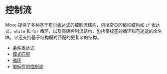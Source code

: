 # 控制流

Move 提供了多种基于[布尔表达式](./primitive-types/bool.md)的控制流结构，包括常见的编程结构如 `if` 表达式、`while` 和 `for` 循环，以及高级控制流结构，包括带标签的循环和可逃逸的命名块。它还支持基于结构模式匹配的更复杂的结构。

- [条件表达式](./control-flow/conditionals.md)
- [模式匹配](./control-flow/pattern-matching.md)
- [循环](./control-flow/loops.md)
- [带标签的控制流](./control-flow/labeled-control-flow.md)